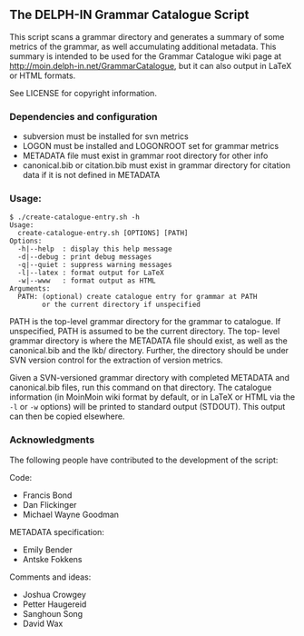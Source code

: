 ## The DELPH-IN Grammar Catalogue Script
 
This script scans a grammar directory and generates a summary of
some metrics of the grammar, as well accumulating additional
metadata. This summary is intended to be used for the Grammar
Catalogue wiki page at http://moin.delph-in.net/GrammarCatalogue,
but it can also output in LaTeX or HTML formats.

See LICENSE for copyright information.

### Dependencies and configuration

* subversion must be installed for svn metrics
* LOGON must be installed and LOGONROOT set for grammar metrics
* METADATA file must exist in grammar root directory for other info
* canonical.bib or citation.bib must exist in grammar directory for
  citation data if it is not defined in METADATA

### Usage:

    $ ./create-catalogue-entry.sh -h
    Usage:
      create-catalogue-entry.sh [OPTIONS] [PATH]
    Options:
      -h|--help  : display this help message
      -d|--debug : print debug messages
      -q|--quiet : suppress warning messages
      -l|--latex : format output for LaTeX
      -w|--www   : format output as HTML
    Arguments:
      PATH: (optional) create catalogue entry for grammar at PATH
            or the current directory if unspecified


PATH is the top-level grammar directory for the grammar to catalogue.
If unspecified, PATH is assumed to be the current directory. The top-
level grammar directory is where the METADATA file should exist, as
well as the canonical.bib and the lkb/ directory. Further, the
directory should be under SVN version control for the extraction of
version metrics.

Given a SVN-versioned grammar directory with completed METADATA and
canonical.bib files, run this command on that directory. The catalogue
information (in MoinMoin wiki format by default, or in LaTeX or HTML
via the `-l` or `-w` options) will be printed to standard output
(STDOUT). This output can then be copied elsewhere.

### Acknowledgments

The following people have contributed to the development of the script:

Code:
* Francis Bond
* Dan Flickinger
* Michael Wayne Goodman

METADATA specification:
* Emily Bender
* Antske Fokkens

Comments and ideas:
* Joshua Crowgey
* Petter Haugereid
* Sanghoun Song
* David Wax

